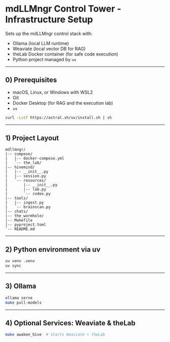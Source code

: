 # mdLLMngr Control Tower - Infrastructure Setup

Sets up the mdLLMngr control stack with:
- Ollama (local LLM runtime)
- Weaviate (local vector DB for RAG)
- theLab Docker container (for safe code execution)
- Python project managed by `uv`

---

## 0) Prerequisites

- macOS, Linux, or Windows with WSL2
- Git
- Docker Desktop (for RAG and the execution lab)
- `uv`

```bash
curl -LsSf https://astral.sh/uv/install.sh | sh
```

---

## 1) Project Layout

```
mdllmngr/
|-- compose/
|   |-- docker-compose.yml
|   `-- the_lab/
|-- hivemind/
|   |-- __init__.py
|   |-- session.py
|   `-- resources/
|       |-- __init__.py
|       |-- lab.py
|       `-- codex.py
|-- tools/
|   |-- ingest.py
|   `-- brainscan.py
|-- chats/
|-- the_wormhole/
|-- Makefile
|-- pyproject.toml
`-- README.md
```

---

## 2) Python environment via uv

```bash
uv venv .venv
uv sync
```

---

## 3) Ollama

```bash
ollama serve
make pull-models
```

---

## 4) Optional Services: Weaviate & theLab

```bash
make awaken_hive  # starts Weaviate + theLab
```
